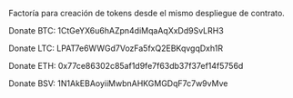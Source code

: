 Factoría para creación de tokens desde el mismo despliegue de contrato.

Donate BTC: 1CtGeYX6u6hAZpn4diMqaAqXxDd9SvLRH3

Donate LTC: LPAT7e6WWGd7VozFa5fxQ2EBKqvgqDxh1R

Donate ETH: 0x77ce86302c85af1d9fe7f63db37f37ef14f5756d

Donate BSV: 1N1AkEBAoyiiMwbnAHKGMGDqF7c7w9vMve
